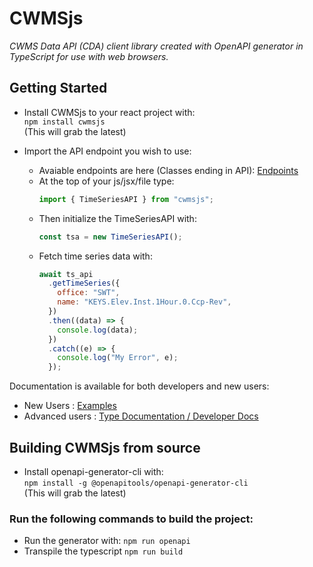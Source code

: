 # CWMSjs

_CWMS Data API (CDA) client library created with OpenAPI generator in TypeScript for use with web browsers._

## Getting Started

- Install CWMSjs to your react project with:  
   `npm install cwmsjs`  
   (This will grab the latest)

- Import the API endpoint you wish to use:
  - Avaiable endpoints are here (Classes ending in API): [Endpoints](https://hydrologicengineeringcenter.github.io/cwms-data-api-client-javascript/modules.html)
  - At the top of your js/jsx/file type:
    ```javascript
    import { TimeSeriesAPI } from "cwmsjs";
    ```
  - Then initialize the TimeSeriesAPI with:
    ```javascript
    const tsa = new TimeSeriesAPI();
    ```
  - Fetch time series data with:
    ```javascript
    await ts_api
      .getTimeSeries({
        office: "SWT",
        name: "KEYS.Elev.Inst.1Hour.0.Ccp-Rev",
      })
      .then((data) => {
        console.log(data);
      })
      .catch((e) => {
        console.log("My Error", e);
      });
    ```

Documentation is available for both developers and new users:

- New Users : [Examples](https://hydrologicengineeringcenter.github.io/cwms-data-api-client-javascript/examples/)
- Advanced users : [Type Documentation / Developer Docs](https://hydrologicengineeringcenter.github.io/cwms-data-api-client-javascript/)

## Building CWMSjs from source

- Install openapi-generator-cli with:  
   `npm install -g @openapitools/openapi-generator-cli`  
   (This will grab the latest)

### Run the following commands to build the project:

- Run the generator with:
  `npm run openapi`
- Transpile the typescript
  `npm run build`
